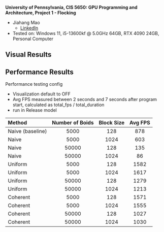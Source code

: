 **University of Pennsylvania, CIS 5650: GPU Programming and Architecture,
Project 1 - Flocking**

* Jiahang Mao
  * [LinkedIn](https://www.linkedin.com/in/jay-jiahang-m-b05608192/)
* Tested on: Windows 11, i5-13600kf @ 5.0GHz 64GB, RTX 4090 24GB, Personal Computer

## Visual Results



## Performance Results

Performance testing config 
* Visualization default to OFF
* Avg FPS measured between 2 seconds and 7 seconds after program start, calculated as total_fps / total_duration
* run in Release model

| Method            | Number of Boids | Block Size | Avg FPS |
|:--------          |:---------------:|:----------:|:-------:|
| Naive (baseline)  | 5000            | 128        | 878      
| Naive             | 5000            | 1024       | 603        
| Naive             | 50000           | 128        | 135
| Naive             | 50000           | 1024       | 86
| Uniform           | 5000            | 128        | 1582
| Uniform           | 5000            | 1024       | 1617
| Uniform           | 50000           | 128        | 1279
| Uniform           | 50000           | 1024       | 1213
| Coherent          | 5000            | 128        | 1571
| Coherent          | 5000            | 1024       | 1555
| Coherent          | 50000           | 128        | 1027
| Coherent          | 50000           | 1024       | 1030